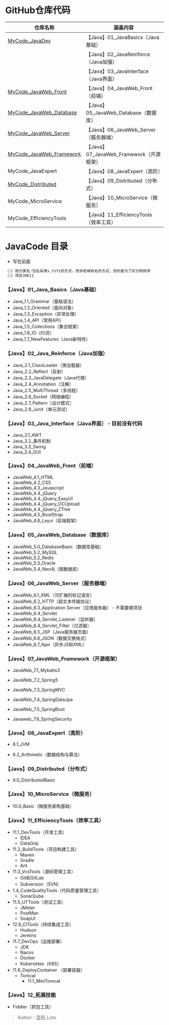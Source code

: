 # GitHub仓库代码

| 仓库名称                                                     | 涵盖内容                                 |
| ------------------------------------------------------------ | ---------------------------------------- |
| [MyCode_JavaDev](https://github.com/shorfng/MyCode_JavaDev)  | 【Java】01_JavaBasics（Java基础）        |
|                                                              | 【Java】02_JavaReinforce（Java加强）     |
|                                                              | 【Java】03_JavaInterface（Java界面）     |
| [MyCode_JavaWeb_Front](https://github.com/shorfng/MyCode_JavaWeb_Front) | 【Java】04_JavaWeb_Front（前端）         |
| [MyCode_JavaWeb_Database](https://github.com/shorfng/MyCode_JavaWeb_Database) | 【Java】05_JavaWeb_Database（数据库）    |
| [MyCode_JavaWeb_Server](https://github.com/shorfng/MyCode_JavaWeb_Server) | 【Java】06_JavaWeb_Server（服务器端）    |
| [MyCode_JavaWeb_Framework](https://github.com/shorfng/MyCode_JavaWeb_Framework) | 【Java】07_JavaWeb_Framework（开源框架） |
| MyCode_JavaExpert                                            | 【Java】08_JavaExpert（高阶）            |
| [MyCode_Distributed](https://github.com/shorfng/MyCode_Distributed) | 【Java】09_Distributed（分布式）         |
| MyCode_MicroService                                          | 【Java】10_MicroService（微服务）        |
| MyCode_EfficiencyTools                                       | 【Java】11_EfficiencyTools（效率工具）   |



# JavaCode 目录
- 写在前面

```java
（1）部分类名/包名采用x_YzYz的方式，而非驼峰命名的方式，目的是为了区分和排序
（2）项目JDK11
```



### 【Java】01_Java_Basics（Java基础）
- Java_1.1_Grammar（基础语法）
- Java_1.2_Oriented（面向对象）
- Java_1.3_Exception（异常处理）
- Java_1.4_API（常用API）
- Java_1.5_Collections（集合框架）
- Java_1.6_IO（IO流）
- Java_1.7_NewFeatures（Java新特性）



### 【Java】02_Java_Reinforce（Java加强）
- Java_2.1_ClassLoader（类加载器）
- Java_2.2_Reflect（反射）
- Java_2.3_JavaDelegate（Java代理）
- Java_2.4_Annotation（注解）
- Java_2.5_MultiThread（多线程）
- Java_2.6_Socket（网络编程）
- Java_2.7_Pattern（设计模式）
- Java_2.8_Junit（单元测试）



### 【Java】03_Java_Interface（Java界面） - 目前没有代码
- Java_3.1_AWT
- Java_3.2_事件机制
- Java_3.3_Swing
- Java_3.4_GUI



### 【Java】04_JavaWeb_Front（前端）
- JavaWeb_4.1_HTML
- JavaWeb_4.2_CSS
- JavaWeb_4.3_Javascript
- JavaWeb_4.4_jQuery
- JavaWeb_4.4_jQuery_EasyUI
- JavaWeb_4.4_jQuery_OCUpload
- JavaWeb_4.4_jQuery_ZTree
- JavaWeb_4.5_BootStrap
- JavaWeb_4.6_Layui（前端框架）



### 【Java】05_JavaWeb_Database（数据库）
- JavaWeb_5.0_DatabaseBasic（数据库基础）
- JavaWeb_5.2_MySQL
- JavaWeb_5.2_Redis
- JavaWeb_5.3_Oracle
- JavaWeb_5.4_Neo4j（图数据库）



### 【Java】06_JavaWeb_Server（服务器端）
- JavaWeb_6.1_XML（可扩展的标记语言）
- JavaWeb_6.2_HTTP（超文本传输协议）
- JavaWeb_6.3_Application Server（应用服务器） - 不需要建项目
- JavaWeb_6.4_Servlet
- JavaWeb_6.4_Servlet_Listener（监听器）
- JavaWeb_6.4_Servlet_Filter（过滤器）
- JavaWeb_6.5_JSP（Java服务器页面）
- JavaWeb_6.6_JSON（数据交换格式）
- JavaWeb_6.7_Ajax（异步JS和XML）



### 【Java】07_JavaWeb_Framework（开源框架）
- JavaWeb_7.1_Mybatis3

- JavaWeb_7.2_Spring5

- JavaWeb_7.3_SpringMVC

- JavaWeb_7.4_SpringDataJpa

- JavaWeb_7.5_SpringBoot

- Javaweb_7.6_SpringSecurity

  

### 【Java】08_JavaExpert（高阶）

- 8.1_JVM

- 8.2_Arithmetic（数据结构与算法）

  

### 【Java】09_Distributed（分布式）

- 9.0_DistributedBasic



### 【Java】10_MicroService（微服务）

- 10.0_Basic（微服务架构基础）



### 【Java】11_EfficiencyTools（效率工具）

- 11.1_DevTools（开发工具）
  - IDEA
  - DataGrip
- 11.2_BuildTools（项目构建工具）
  - Maven
  - Gradle
  - Ant
- 11.3_VcsTools（源码管理工具）
  - Git和GitLab
  - Subversion（SVN）
- 1.4_CodeQualityTools（代码质量管理工具）
  - SonarQube
- 11.5_UTTools（测试工具）
  - JMeter
  - PostMan
  - SoapUI
- 12.6_CITools（持续集成工具）
  - Hudson
  - Jenkins
- 11.7_DevOps（运维部署）
  - JDK
  - Nacos
  - Docker
  - Kubernetes（K8S）
- 11.8_DeployContainer （部署容器）
  - Tomcat
    - 11.1_MiniTomcat



### 【Java】12_拓展技能

- Fiddler（抓包工具）



> Author：蓝田_Loto